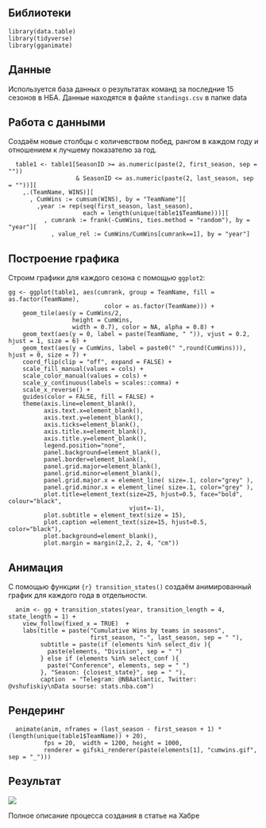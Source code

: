 <!-- README.md is generated from README.Rmd. Please edit that file -->

## Библиотеки

```{r, warning=FALSE, error=FALSE, message=FALSE}
library(data.table)
library(tidyverse)
library(gganimate)
```
## Данные
Используется база данных о результатах команд за последние 15 сезонов в НБА. Данные находятся в файле `standings.csv` в папке data

## Работа с данными
Создаём новые столбцы с количевством побед, рангом в каждом году и отношением к лучшему показателю за год.

```{r, eval=FALSE}
  table1 <- table1[SeasonID >= as.numeric(paste(2, first_season, sep = "")) 
                   & SeasonID <= as.numeric(paste(2, last_season, sep = ""))][
    ,.(TeamName, WINS)][
      , CumWins := cumsum(WINS), by = "TeamName"][
        ,year := rep(seq(first_season, last_season), 
                     each = length(unique(table1$TeamName)))][
          , cumrank := frank(-CumWins, ties.method = "random"), by = "year"][
            , value_rel := CumWins/CumWins[cumrank==1], by = "year"]
```
## Построение графика

Строим графики для каждого сезона с помощью `ggplot2`:

```{r, eval=FALSE}
gg <- ggplot(table1, aes(cumrank, group = TeamName, fill = as.factor(TeamName),
                           color = as.factor(TeamName))) + 
    geom_tile(aes(y = CumWins/2,
                  height = CumWins,
                  width = 0.7), color = NA, alpha = 0.8) +
    geom_text(aes(y = 0, label = paste(TeamName, " ")), vjust = 0.2, hjust = 1, size = 6) +
    geom_text(aes(y = CumWins, label = paste0(" ",round(CumWins))), hjust = 0, size = 7) +
    coord_flip(clip = "off", expand = FALSE) +
    scale_fill_manual(values = cols) +
    scale_color_manual(values = cols) +
    scale_y_continuous(labels = scales::comma) +
    scale_x_reverse() +
    guides(color = FALSE, fill = FALSE) +
    theme(axis.line=element_blank(),
          axis.text.x=element_blank(),
          axis.text.y=element_blank(),
          axis.ticks=element_blank(),
          axis.title.x=element_blank(),
          axis.title.y=element_blank(),
          legend.position="none",
          panel.background=element_blank(),
          panel.border=element_blank(),
          panel.grid.major=element_blank(),
          panel.grid.minor=element_blank(),
          panel.grid.major.x = element_line( size=.1, color="grey" ),
          panel.grid.minor.x = element_line( size=.1, color="grey" ),
          plot.title=element_text(size=25, hjust=0.5, face="bold", colour="black",
                                  vjust=-1),
          plot.subtitle = element_text(size = 15),
          plot.caption =element_text(size=15, hjust=0.5, color="black"),
          plot.background=element_blank(),
          plot.margin = margin(2,2, 2, 4, "cm"))
```
## Анимация
С помощью функции `{r} transition_states()` создаём анимированный график для каждого года в отдельности.

```{r, eval=FALSE}
  anim <- gg + transition_states(year, transition_length = 4, state_length = 1) +
    view_follow(fixed_x = TRUE)  +
    labs(title = paste("Cumulative Wins by teams in seasons", 
                       first_season, "-", last_season, sep = " "),
         subtitle = paste(if (elements %in% select_div ){
           paste(elements, "Division", sep = " ")
         } else if (elements %in% select_conf ){
           paste("Conference", elements, sep = " ")
         }, "Season: {closest_state}", sep = " "),
         caption  = "Telegram: @NBAatlantic, Twitter: @vshufiskiy\nData sourse: stats.nba.com")
```

## Рендеринг

```{r, eval=FALSE}
  animate(anim, nframes = (last_season - first_season + 1) * (length(unique(table1$TeamName)) + 20),
          fps = 20,  width = 1200, height = 1000, 
          renderer = gifski_renderer(paste(elements[1], "cumwins.gif", sep = "_")))
```

## Результат
![](https://cdn.tribuna.com/fetch/?url=https%3A%2F%2Fa.radikal.ru%2Fa06%2F1906%2Fe5%2Fcf815c3f526d.gif)

Полное описание процесса создания в статье на Хабре
